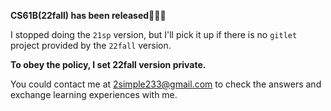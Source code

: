 **CS61B(22fall) has been released**🎉🎉🎉

 I stopped doing the `21sp` version, but I'll pick it up if there is no `gitlet` project provided by the `22fall` version.

**To obey the policy, I set 22fall version private.**

You could contact me at 2simple233@gmail.com to check the answers and exchange learning experiences with me.

